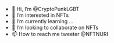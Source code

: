 - 👋 Hi, I’m @CryptoPunkLGBT
- 👀 I’m interested in NFTs
- 🌱 I’m currently learning ...
- 💞️ I’m looking to collaborate on NFTs
- 📫 How to reach me tweeter @NFTNURI

<!---
CryptoPunkLGBT/CryptoPunkLGBT is a ✨ special ✨ repository because its `README.md` (this file) appears on your GitHub profile.
You can click the Preview link to take a look at your changes.
--->

